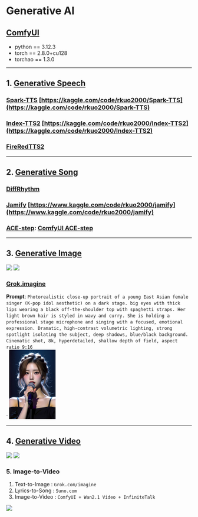 # Generative AI

## [ComfyUI](https://github.com/comfyanonymous/ComfyUI)
* python  == 3.12.3
* torch   == 2.8.0+cu128
* torchao == 1.3.0

---
## 1. [Generative Speech](https://rkuo2000.github.io/AI-course/lecture/2025/09/09/Generative-Speech.html)

### [Spark-TTS](https://github.com/SparkAudio/Spark-TTS) [https://kaggle.com/code/rkuo2000/Spark-TTS](https://kaggle.com/code/rkuo2000/Spark-TTS)<br>

### [Index-TTS2](https://github.com/index-tts/index-tts) [https://kaggle.com/code/rkuo2000/Index-TTS2](https://kaggle.com/code/rkuo2000/Index-TTS2)<br>

### [FireRedTTS2](https://github.com/FireRedTeam/FireRedTTS2)

---
## 2. [Generative Song](https://rkuo2000.github.io/AI-course/lecture/2025/09/10/Generative-Song.html)

### [DiffRhythm](https://github.com/ASLP-lab/DiffRhythm)

### [Jamify](https://github.com/declare-lab/jamify) [https://www.kaggle.com/code/rkuo2000/jamify](https://www.kaggle.com/code/rkuo2000/jamify)

### [ACE-step](https://github.com/ace-step/ACE-Step): [ComfyUI ACE-step](https://github.com/billwuhao/ComfyUI_ACE-Step)

---
## 3. [Generative Image](https://rkuo2000.github.io/AI-course/lecture/2025/09/11/Generative-Image.html)

[![](https://markdown-videos-api.jorgenkh.no/youtube/awl4vLMbUP4)](https://youtu.be/awl4vLMbUP4) [![](https://markdown-videos-api.jorgenkh.no/youtube/93fYXstDrjc)](https://youtu.be/93fYXstDrjc)

### [Grok.imagine](https://grok.com/imagine)
**Prompt**: `Photorealistic close-up portrait of a young East Asian female singer (K-pop idol aesthetic) on a dark stage. big eyes with thick lips wearing a black off-the-shoulder top with spaghetti straps. Her light brown hair is styled in wavy and curry. She is holding a professional stage microphone and singing with a focused, emotional expression. Dramatic, high-contrast volumetric lighting, strong spotlight isolating the subject, deep shadows, blue/black background. Cinematic shot, 8k, hyperdetailed, shallow depth of field, aspect ratio 9:16`<br>
 `
<img width="25%" height="25%" src="https://github.com/rkuo2000/GenAI/blob/main/assets/Grok_Kpop_girl.jpg?raw=true">

---
## 4. [Generative Video](https://rkuo2000.github.io/AI-course/lecture/2025/09/12/Generative-Video.html)

[![](https://markdown-videos-api.jorgenkh.no/youtube/5XgvjKV1iEw)](https://youtu.be/5XgvjKV1iEw) [![](https://markdown-videos-api.jorgenkh.no/youtube/PL_izvWJVLU)](https://youtu.be/PL_izvWJVLU)

### 5. Image-to-Video
1) Text-to-Image  : `Grok.com/imagine`<br>
2) Lyrics-to-Song : `Suno.com`<br>
3) Image-to-Video : `ComfyUI + Wan2.1 Video + InfiniteTalk`<br>

[![](https://markdown-videos-api.jorgenkh.no/youtube/vTt7lkq-p9A)](https://youtu.be/vTt7lkq-p9A) 

